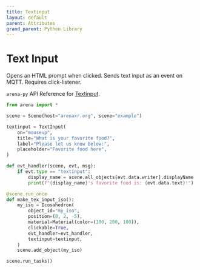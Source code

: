 ```yaml
---
title: Textinput
layout: default
parent: Attributes
grand_parent: Python Library
---
```


# Text Input

Opens an HTML prompt when clicked. Sends text input as an event on MQTT. Requires click-listener.

`arena-py` API Reference for [Textinput](/content/python-api/attributes/textinput).

```python
from arena import *

scene = Scene(host="arenaxr.org", scene="example")

textinput = TextInput(
    on="mouseup",
    title="What is your favorite food?",
    label="Please let us know below:",
    placeholder="Favorite food here",
)

def evt_handler(scene, evt, msg):
    if evt.type == "textinput":
        display_name = scene.all_objects[evt.data.writer].displayName
        print(f"{display_name}'s favorite food is: {evt.data.text}!")

@scene.run_once
def make_tex_input_iso():
    my_iso = Icosahedron(
        object_id="my_iso",
        position=(0, 2, -5),
        material=Material(color=(100, 200, 100)),
        clickable=True,
        evt_handler=evt_handler,
        textinput=textinput,
    )
    scene.add_object(my_iso)

scene.run_tasks()
```
